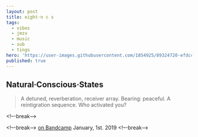 ```yaml
---
layout: post
title: eight·n c s
tags:
  - vibes
  - jmzx
  - music
  - sub
  - tings
hero: 'https://user-images.githubusercontent.com/1854925/89324720-efdcc580-d6b1-11ea-8116-cca7c4224aff.png'
published: true
---
```

## Natural·Conscious·States
>A detuned, reverberation, receiver array. Bearing: peaceful.
>A reintigration sequence. Who activated you?

<!–-break-–>
<style>
div {
  background-image: url('https://xjmzx.github.io/uploads/0016634408_10.jpg');
  background-size: 100% 100%;
}
</style>
<!–-break-–>
[on Bandcamp](https://www.natural-conscious-states.bandcamp.com/releases) January, 1st. 2019
<!–-break-–>
